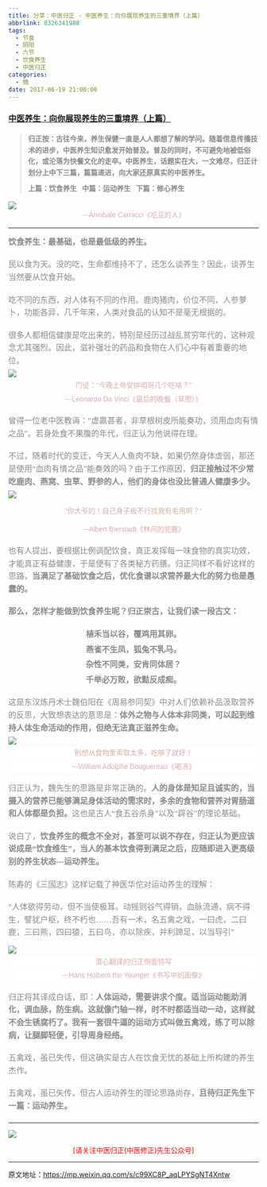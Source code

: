```yaml
---
title: 分享：中医归正 - 中医养生：向你展现养生的三重境界（上篇）
abbrlink: 8326341988
tags:
  - 节食
  - 阴阳
  - 六节
  - 饮食养生
  - 中医归正
categories:
  - 摘
date: 2017-06-19 21:00:00
---
```

###  [中医养生：向你展现养生的三重境界（上篇）](https://mp.weixin.qq.com/s/c99XC8P_aqLPYSgNT4Xntw  "跳转至原文")

<div class="rich_media_content ">
                    <blockquote><p style="margin-top: 20px; margin-bottom: 10px; white-space: normal;"><strong style="max-width: 100%; color: rgb(62, 62, 62); font-size: 14px; line-height: 22.399999618530273px; box-sizing: border-box !important; word-wrap: break-word !important; "><span style="max-width: 100%; font-family: 仿宋; color: rgb(136, 136, 136); box-sizing: border-box !important; word-wrap: break-word !important;">归正按：</span></strong><strong style="max-width: 100%; color: rgb(62, 62, 62); font-size: 14px; line-height: 22.399999618530273px; box-sizing: border-box !important; word-wrap: break-word !important; "><span style="max-width: 100%; font-family: 仿宋; color: rgb(136, 136, 136); box-sizing: border-box !important; word-wrap: break-word !important;">古往今来，养生保健一直是人人都想了解的学问。随着信息传播技术的进步，中医养生知识愈发开始普及。普及的同时，不可避免地被低俗化，或沦落为快餐文化的走卒。中医养生，话题实在大，一文难尽，归正计划分上中下三篇，篇篇递进，向大家还原真实的中医养生。</span></strong></p><p style="margin-top: 10px; margin-bottom: 5px; white-space: normal;"><strong style="max-width: 100%; color: rgb(62, 62, 62); font-size: 14px; line-height: 22.399999618530273px; box-sizing: border-box !important; word-wrap: break-word !important;"><span style="max-width: 100%; font-family: 仿宋; color: rgb(136, 136, 136); box-sizing: border-box !important; word-wrap: break-word !important;">上篇：饮食养生 &nbsp;&nbsp;</span></strong><strong style="max-width: 100%; color: rgb(62, 62, 62); font-size: 14px; line-height: 22.399999618530273px; box-sizing: border-box !important; word-wrap: break-word !important; "><span style="max-width: 100%; font-family: 仿宋; color: rgb(136, 136, 136); box-sizing: border-box !important; word-wrap: break-word !important;">中篇：运动养生 &nbsp;&nbsp;</span></strong><strong style="max-width: 100%; color: rgb(62, 62, 62); font-size: 14px; line-height: 22.399999618530273px; box-sizing: border-box !important; word-wrap: break-word !important; "><span style="max-width: 100%; font-family: 仿宋; color: rgb(136, 136, 136); box-sizing: border-box !important; word-wrap: break-word !important;">下篇：修心养生</span></strong></p></blockquote><p style="margin-top: 10px; margin-bottom: 5px; white-space: normal;"><strong style="max-width: 100%; color: rgb(62, 62, 62); font-size: 14px; line-height: 22.399999618530273px; box-sizing: border-box !important; word-wrap: break-word !important; "><span style="max-width: 100%; font-family: 仿宋; color: rgb(136, 136, 136); box-sizing: border-box !important; word-wrap: break-word !important;"></span></strong></p><p style="margin-bottom: 5px; text-align: center; margin-top: 5px;"><img style="clear: both; display: block; margin:auto;" src="https://ws1.sinaimg.cn/large/8bf740e1gy1fjs9mab7otj20hs0dsk85.jpg" data-ratio="0.7746666666666666" data-w="750"  /><span style="color: rgb(215, 171, 169); font-size: 14px; line-height: 22.399999618530273px; font-family: Arial, 宋体; text-align: center; background-color: rgb(255, 255, 255);">---Annibale Carracci《吃豆的人》</span></p><hr  /><p style="margin-bottom: 5px; text-align: left; margin-top: 15px;"><strong style="color: rgb(136, 136, 136); font-family: 仿宋; font-size: 16px; line-height: 1.6;">饮食养生：最基础，也是最低级的养生。</strong><br  /><span style="color: rgb(215, 171, 169); font-size: 14px; line-height: 22.399999618530273px; font-family: Arial, 宋体; text-align: center; background-color: rgb(255, 255, 255);"></span></p><p style="margin-bottom: 20px; text-align: left; margin-top: 20px;"><span style="color: rgb(136, 136, 136); font-family: 仿宋; font-size: 16px; line-height: 1.6; background-color: rgb(255, 255, 255);"></span><span style="color: rgb(136, 136, 136); font-family: 仿宋; font-size: 16px; line-height: 1.6; background-color: rgb(255, 255, 255);">民以食为天。没的吃，生命都维持不了，还怎么谈养生？因此，谈养生当然要从饮食开始。</span></p><p style="margin-bottom: 20px; text-align: left; margin-top: 20px;"><span style="color: rgb(136, 136, 136); font-family: 仿宋; font-size: 16px; line-height: 1.6; background-color: rgb(255, 255, 255);">吃不同的东西，对人体有不同的作用。鹿肉猪肉，价位不同，人参萝卜，功能各异，几千年来，人类对食品的认知不是毫无根据的。</span></p><p style="margin-top: 20px; margin-bottom: 5px; white-space: normal;"><span style="color: rgb(136, 136, 136); font-family: 仿宋; font-size: 16px; line-height: 1.6; background-color: rgb(255, 255, 255);">很多人都相信健康是吃出来的，特别是经历过战乱贫穷年代的，这种观念尤其强烈。因此，滋补强壮的药品和食物在人们心中有着重要的地位。</span></p><p style="margin-top: 5px; margin-bottom: 5px; white-space: normal;"><img style="clear: both; display: block; margin:auto;" src="https://ws1.sinaimg.cn/large/8bf740e1gy1fjs9nakgofj20hs0ayn8r.jpg" data-ratio="0.6155913978494624" data-w="744" style="line-height: 1.6;"  /></p><p style="margin-top: 5px; margin-bottom: 5px; white-space: normal; text-align: center;"><span style="color: rgb(215, 171, 169); font-size: 14px; line-height: 22.399999618530273px; font-family: Arial, 宋体; text-align: center; background-color: rgb(255, 255, 255);">门徒：“今晚上帝安排咱哥几个吃啥？”</span></p><p style="margin-top: 5px; margin-bottom: 5px; white-space: normal; text-align: center;"><span style="color: rgb(215, 171, 169); font-size: 14px; line-height: 22.399999618530273px; font-family: Arial, 宋体; text-align: center; background-color: rgb(255, 255, 255);">---Leonardo Da Vinci《最后的晚餐（草图）》</span><span style="color: rgb(136, 136, 136); font-family: 仿宋; font-size: 16px; line-height: 1.6; background-color: rgb(255, 255, 255);"></span><br  /></p><p style="margin-top: 20px; margin-bottom: 20px; white-space: normal;"><span style="color: rgb(136, 136, 136); font-family: 仿宋; font-size: 16px; line-height: 1.6; background-color: rgb(255, 255, 255);">曾得一位老中医教诲：“虚羸甚者，非草根树皮所能奏功，须用血肉有情之品”。若身处食不果腹的年代，归正认为他说得在理。</span></p><p style="margin-top: 20px; margin-bottom: 5px; white-space: normal;"><span style="color: rgb(136, 136, 136); font-family: 仿宋; font-size: 16px; line-height: 1.6; background-color: rgb(255, 255, 255);">不过，随着时代的变迁，今天人人鱼</span><span style="color: rgb(136, 136, 136); font-family: 仿宋; font-size: 16px; line-height: 1.6; background-color: rgb(255, 255, 255);">肉不缺，如果仍然身体虚弱，那还是使用“血肉有情之品”能奏效的吗？由于工作原因，<strong>归正接触过不少常吃鹿肉、燕窝、虫草、野参的人，他们的身体也没比普通人健康多少。</strong></span></p><p style="margin-top: 5px; margin-bottom: 5px; white-space: normal;"><img style="clear: both; display: block; margin:auto;" src="https://ws1.sinaimg.cn/large/8bf740e1gy1fjs9nzm2kfj20hs0fin82.jpg" data-ratio="0.8715083798882681" data-w="895" style="line-height: 1.6;"  /></p><p style="text-align: center;"><span style="color: rgb(215, 171, 169); font-size: 14px; line-height: 22.399999618530273px; font-family: Arial, 宋体; text-align: center; background-color: rgb(255, 255, 255);"></span><span style="color: rgb(215, 171, 169); font-family: Arial, 宋体; font-size: 14px; line-height: 22.399999618530273px; text-align: center; background-color: rgb(255, 255, 255);">“你大爷的！自己身子板不行找我有毛用啊？”</span></p><p style="margin-top: 5px; margin-bottom: 5px; white-space: normal; text-align: center;"><span style="color: rgb(215, 171, 169); font-size: 14px; line-height: 22.399999618530273px; font-family: Arial, 宋体; background-color: rgb(255, 255, 255);">---Albert Bierstadt《林间的驼鹿》</span></p><p style="margin-top: 20px;"><span style="color: rgb(136, 136, 136); font-family: 仿宋; font-size: 16px; line-height: 1.6; background-color: rgb(255, 255, 255);">也有人提出，要根据比例调配饮食，真正发挥每一味食物的真实功效，才能真正有益健康，于是便有了各类秘方药膳。归正同样不看好这样的思路，</span><strong style="color: rgb(136, 136, 136); font-family: 仿宋; font-size: 16px; line-height: 1.6;">当满足了基础饮食之后，优化食谱以求营养最大化的努力也是愚蠢的。</strong><span style="color: rgb(215, 171, 169); font-size: 14px; line-height: 22.399999618530273px; font-family: Arial, 宋体; text-align: center; background-color: rgb(255, 255, 255);"><br  /></span></p><p style="margin-top: 20px; margin-bottom: 20px; white-space: normal;"><strong><span style="color: rgb(136, 136, 136); font-family: 仿宋; font-size: 16px; line-height: 1.6; background-color: rgb(255, 255, 255);">那么，怎样才能做到饮食养生呢？归正崇古，让我们读一段古文：</span></strong></p><p style="margin-top: 5px; margin-bottom: 5px; white-space: normal; text-align: center;"><strong><span style="color: rgb(136, 136, 136); font-family: 仿宋; font-size: 16px; line-height: 1.6; background-color: rgb(255, 255, 255);">植禾当以谷，覆鸡用其卵。</span></strong></p><p style="margin-top: 5px; margin-bottom: 5px; white-space: normal; text-align: center;"><strong><span style="max-width: 100%; font-size: 16px; line-height: 1.6; color: rgb(136, 136, 136); font-family: 仿宋; box-sizing: border-box !important; word-wrap: break-word !important; background-color: rgb(255, 255, 255);">燕雀不生凤，狐兔不乳马。</span></strong></p><p style="margin-top: 5px; margin-bottom: 5px; white-space: normal; text-align: center;"><strong><span style="max-width: 100%; font-size: 16px; line-height: 1.6; color: rgb(136, 136, 136); font-family: 仿宋; box-sizing: border-box !important; word-wrap: break-word !important; background-color: rgb(255, 255, 255);">杂性不同类，安肯同体居？</span></strong></p><p style="margin-top: 5px; margin-bottom: 5px; white-space: normal; text-align: center;"><strong><span style="max-width: 100%; font-size: 16px; line-height: 1.6; color: rgb(136, 136, 136); font-family: 仿宋; box-sizing: border-box !important; word-wrap: break-word !important; background-color: rgb(255, 255, 255);">千举必万败，欲黠反成痴。</span></strong></p><p style="margin-top: 20px; margin-bottom: 5px; white-space: normal;"><span style="color: rgb(136, 136, 136); font-family: 仿宋; font-size: 16px; line-height: 1.6; background-color: rgb(255, 255, 255);">这是东汉炼丹术士魏伯阳在《周易参同契》中对人们依赖补品汲取营养的反思，大致想表达的意思是：<strong>体外之物与人体本非同类，可以起到维持人体生命活动的作用，但绝无法真正滋养生命。</strong></span></p><p style="margin-top: 5px; margin-bottom: 5px; white-space: normal;"><img style="clear: both; display: block; margin:auto;" src="https://ws1.sinaimg.cn/large/8bf740e1gy1fjs9olbc4oj20hs0kntkd.jpg" data-ratio="1.160857908847185" data-w="746" style="line-height: 1.6;"  /></p><p style="margin-top: 5px; margin-bottom: 5px; font-weight: bold; font-size: 24px; white-space: normal; text-align: center; color: rgb(34, 30, 31); font-family: Arial, 宋体; line-height: normal; background-color: rgb(255, 255, 255);"><span style="color: rgb(215, 171, 169); font-size: 14px; font-weight: 400; line-height: 22.399999618530273px;">别想从食物里索取太多，吃够了就好！</span></p><p style="margin-top: 5px; margin-bottom: 20px; font-weight: bold; font-size: 24px; white-space: normal; text-align: center; color: rgb(34, 30, 31); font-family: Arial, 宋体; line-height: normal; background-color: rgb(255, 255, 255);"><span style="color: rgb(215, 171, 169); font-size: 14px; font-weight: 400; line-height: 22.399999618530273px;">---William Adolphe Bouguereau《喝汤》</span></p><p style="margin-top: 5px; margin-bottom: 20px; white-space: normal;"><span style="color: rgb(136, 136, 136); font-family: 仿宋; font-size: 16px; line-height: 1.6; background-color: rgb(255, 255, 255);">归正认为，魏先生的思路是非常正确的。</span><strong style="color: rgb(136, 136, 136); font-family: 仿宋; font-size: 16px; line-height: 1.6;">人的身体是知足且诚实的，当摄入的营养已能够满足身体活动的需求时，多余的食物和营养对胃肠道和人体都是负担。</strong><span style="color: rgb(136, 136, 136); font-family: 仿宋; font-size: 16px; line-height: 1.6; background-color: rgb(255, 255, 255);">这也是古人“食五谷杀身”以及“辟谷”的理论基础。</span><br  /></p><p style="margin-top: 20px; margin-bottom: 20px; white-space: normal;"><span style="color: rgb(136, 136, 136); font-family: 仿宋; font-size: 16px; line-height: 1.6; background-color: rgb(255, 255, 255);">说白了，<strong>饮食养生的概念不全对，甚至可以说不存在，归正认为更应该说成是“饮食维生”，当人的基本饮食得到满足之后，应随即进入更高级别的养生状态---运动养生。</strong></span></p><p style="margin-top: 20px; margin-bottom: 20px; white-space: normal;"><span style="color: rgb(136, 136, 136); font-family: 仿宋; font-size: 16px; line-height: 1.6; background-color: rgb(255, 255, 255);">陈寿的《三国志》这样记载了神医华佗对运动养生的理解：</span></p><p style="margin-top: 20px; margin-bottom: 5px; white-space: normal;"><span style="color: rgb(136, 136, 136); font-family: 仿宋; font-size: 16px; line-height: 1.6; background-color: rgb(255, 255, 255);">“人体欲得劳动，但不当使极耳。动摇则谷气得销，血脉流通，病不得生，譬犹户枢，终不朽也……吾有一术，名五禽之戏，一曰虎，二曰鹿，三曰熊，四曰猿，五曰鸟，亦以除疾，并利蹄足，以当导引”</span></p><p style="margin-bottom: 5px;"><img style="clear: both; display: block; margin:auto;" src="https://ws1.sinaimg.cn/large/8bf740e1gy1fjs9p01tytj20hs0kr4fu.jpg" data-ratio="1.1675603217158177" data-w="746"  /></p><p style="margin-top: 5px; margin-bottom: 5px; font-weight: bold; font-size: 24px; white-space: normal; text-align: center; color: rgb(34, 30, 31); font-family: Arial, 宋体; line-height: normal; background-color: rgb(255, 255, 255);"><span style="color: rgb(215, 171, 169); font-size: 14px; font-weight: 400; line-height: 22.399999618530273px;">潜心翻译的归正侧面特写</span></p><p style="margin-top: 5px; margin-bottom: 5px; font-weight: bold; font-size: 24px; white-space: normal; text-align: center; color: rgb(34, 30, 31); font-family: Arial, 宋体; line-height: normal; background-color: rgb(255, 255, 255);"><span style="color: rgb(215, 171, 169); font-size: 14px; font-weight: 400; line-height: 22.399999618530273px;">---Hans Holbein the</span><span style="color: rgb(215, 171, 169); font-size: 14px; line-height: 22.399999618530273px; font-family: Arial, 宋体; text-align: center; background-color: rgb(255, 255, 255);"></span><span style="color: rgb(215, 171, 169); font-size: 14px; font-weight: 400; line-height: 22.399999618530273px;"> Younger《书写中的画像》</span></p><p style="margin-top: 20px; margin-bottom: 20px; white-space: normal;"><span style="line-height: 1.6; color: rgb(136, 136, 136); font-family: 仿宋; font-size: 16px; background-color: rgb(255, 255, 255);">归正将其译成白话，即：</span><strong style="line-height: 1.6;"><span style="color: rgb(136, 136, 136); font-family: 仿宋; font-size: 16px; line-height: 1.6; background-color: rgb(255, 255, 255);">人体运动，需要讲求个度。适当运动能助消化，调血脉，防生病。这就像门轴一样，时不时都适当动一动，这样就不会生锈腐朽了。我有一套很牛逼的运动方式叫做五禽戏，练了可以除病，让腿脚轻便，引导周身经络。</span></strong><br  /><span style="color: rgb(136, 136, 136); font-family: 仿宋; font-size: 16px; line-height: 1.6; background-color: rgb(255, 255, 255);"></span></p><p style="margin-top: 20px; margin-bottom: 20px; white-space: normal;"><span style="color: rgb(136, 136, 136); font-family: 仿宋; font-size: 16px; line-height: 1.6; background-color: rgb(255, 255, 255);">五禽戏，虽已失传，但这确实是古人在饮食无忧的基础上所构建的养生杰作。</span></p><p style="margin-top: 20px; margin-bottom: 20px; white-space: normal;"><span style="color: rgb(136, 136, 136); font-family: 仿宋; font-size: 16px; line-height: 1.6; background-color: rgb(255, 255, 255);">五禽戏，虽已失传，但古人运动养生的理论思路尚存，<strong>且待归正先生下一篇：运动养生。</strong></span></p><hr  />
					<img style="clear: both; display: block; margin:auto;" src="https://ws1.sinaimg.cn/mw690/8bf740e1gy1fgqt1hfuomj20hs0bzmyp.jpg" /><p style="text-align: center; color: red">[请关注中医归正(中医修正)先生公众号]</p><hr />
                </div>
				

				
原文地址：https://mp.weixin.qq.com/s/c99XC8P_aqLPYSgNT4Xntw